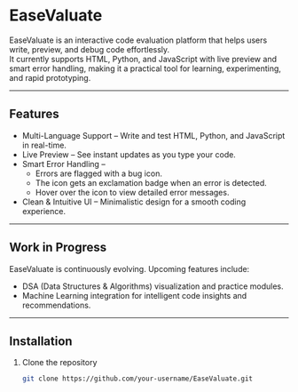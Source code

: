 # EaseValuate

EaseValuate is an interactive code evaluation platform that helps users write, preview, and debug code effortlessly.  
It currently supports HTML, Python, and JavaScript with live preview and smart error handling, making it a practical tool for learning, experimenting, and rapid prototyping.

---

## Features

- Multi-Language Support – Write and test HTML, Python, and JavaScript in real-time.  
- Live Preview – See instant updates as you type your code.  
- Smart Error Handling –  
  - Errors are flagged with a bug icon.  
  - The icon gets an exclamation badge when an error is detected.  
  - Hover over the icon to view detailed error messages.  
- Clean & Intuitive UI – Minimalistic design for a smooth coding experience.  

---

## Work in Progress

EaseValuate is continuously evolving. Upcoming features include:  

- DSA (Data Structures & Algorithms) visualization and practice modules.  
- Machine Learning integration for intelligent code insights and recommendations.  

---

## Installation

1. Clone the repository  
   ```bash
   git clone https://github.com/your-username/EaseValuate.git